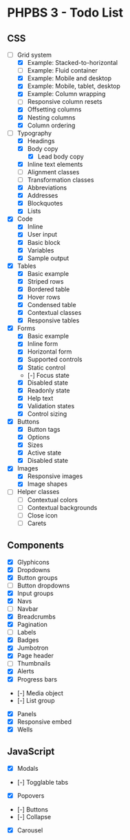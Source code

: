 # PHPBS 3 - Todo List

## CSS

- [ ] Grid system
	- [x] Example: Stacked-to-horizontal
	- [ ] Example: Fluid container
	- [x] Example: Mobile and desktop
	- [x] Example: Mobile, tablet, desktop
	- [x] Example: Column wrapping
	- [ ] Responsive column resets
	- [x] Offsetting columns
	- [x] Nesting columns
	- [x] Column ordering
- [ ] Typography
	- [x] Headings
	- [x] Body copy
		- [x] Lead body copy
	- [x] Inline text elements
	- [ ] Alignment classes
	- [ ] Transformation classes
	- [x] Abbreviations
	- [x] Addresses
	- [x] Blockquotes
	- [x] Lists
- [x] Code
	- [x] Inline
	- [x] User input
	- [x] Basic block
	- [x] Variables
	- [x] Sample output
- [x] Tables
	- [x] Basic example
	- [x] Striped rows
	- [x] Bordered table
	- [x] Hover rows
	- [x] Condensed table
	- [x] Contextual classes
	- [x] Responsive tables
- [x] Forms
	- [x] Basic example
	- [x] Inline form
	- [x] Horizontal form
	- [x] Supported controls
	- [x] Static control
	- [-] Focus state
	- [x] Disabled state
	- [x] Readonly state
	- [x] Help text
	- [x] Validation states
	- [x] Control sizing
- [x] Buttons
	- [x] Button tags
	- [x] Options
	- [x] Sizes
	- [x] Active state
	- [x] Disabled state
- [x] Images
	- [x] Responsive images
	- [x] Image shapes
- [ ] Helper classes
	- [ ] Contextual colors
	- [ ] Contextual backgrounds
	- [ ] Close icon
	- [ ] Carets

## Components

- [x] Glyphicons
- [x] Dropdowns
- [x] Button groups
- [ ] Button dropdowns
- [x] Input groups
- [x] Navs
- [ ] Navbar
- [x] Breadcrumbs
- [x] Pagination
- [ ] Labels
- [x] Badges
- [x] Jumbotron
- [x] Page header
- [ ] Thumbnails
- [x] Alerts
- [x] Progress bars
- [-] Media object
- [-] List group
- [x] Panels
- [x] Responsive embed
- [x] Wells

## JavaScript

- [x] Modals
- [-] Togglable tabs
- [x] Popovers
- [-] Buttons
- [-] Collapse
- [x] Carousel
